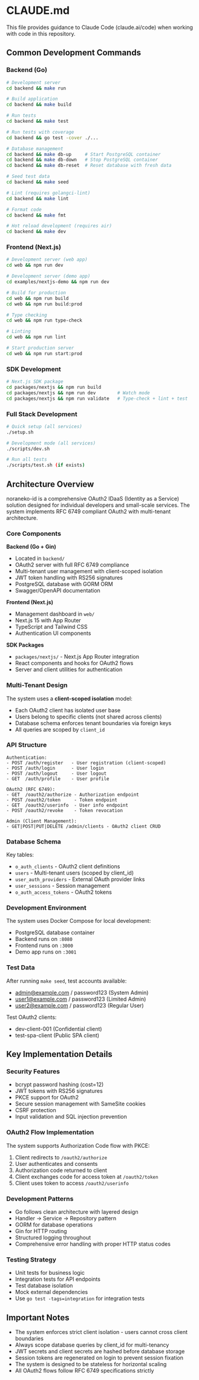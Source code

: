 # CLAUDE.md

This file provides guidance to Claude Code (claude.ai/code) when working with code in this repository.

## Common Development Commands

### Backend (Go)
```bash
# Development server
cd backend && make run

# Build application
cd backend && make build

# Run tests
cd backend && make test

# Run tests with coverage
cd backend && go test -cover ./...

# Database management
cd backend && make db-up     # Start PostgreSQL container
cd backend && make db-down   # Stop PostgreSQL container
cd backend && make db-reset  # Reset database with fresh data

# Seed test data
cd backend && make seed

# Lint (requires golangci-lint)
cd backend && make lint

# Format code
cd backend && make fmt

# Hot reload development (requires air)
cd backend && make dev
```

### Frontend (Next.js)
```bash
# Development server (web app)
cd web && npm run dev

# Development server (demo app)
cd examples/nextjs-demo && npm run dev

# Build for production
cd web && npm run build
cd web && npm run build:prod

# Type checking
cd web && npm run type-check

# Linting
cd web && npm run lint

# Start production server
cd web && npm run start:prod
```

### SDK Development
```bash
# Next.js SDK package
cd packages/nextjs && npm run build
cd packages/nextjs && npm run dev        # Watch mode
cd packages/nextjs && npm run validate   # Type-check + lint + test
```

### Full Stack Development
```bash
# Quick setup (all services)
./setup.sh

# Development mode (all services)
./scripts/dev.sh

# Run all tests
./scripts/test.sh (if exists)
```

## Architecture Overview

noraneko-id is a comprehensive OAuth2 IDaaS (Identity as a Service) solution designed for individual developers and small-scale services. The system implements RFC 6749 compliant OAuth2 with multi-tenant architecture.

### Core Components

**Backend (Go + Gin)**
- Located in `backend/`
- OAuth2 server with full RFC 6749 compliance
- Multi-tenant user management with client-scoped isolation
- JWT token handling with RS256 signatures
- PostgreSQL database with GORM ORM
- Swagger/OpenAPI documentation

**Frontend (Next.js)**
- Management dashboard in `web/`
- Next.js 15 with App Router
- TypeScript and Tailwind CSS
- Authentication UI components

**SDK Packages**
- `packages/nextjs/` - Next.js App Router integration
- React components and hooks for OAuth2 flows
- Server and client utilities for authentication

### Multi-Tenant Design

The system uses a **client-scoped isolation** model:
- Each OAuth2 client has isolated user base
- Users belong to specific clients (not shared across clients)
- Database schema enforces tenant boundaries via foreign keys
- All queries are scoped by `client_id`

### API Structure

```
Authentication:
- POST /auth/register   - User registration (client-scoped)
- POST /auth/login      - User login
- POST /auth/logout     - User logout
- GET  /auth/profile    - User profile

OAuth2 (RFC 6749):
- GET  /oauth2/authorize - Authorization endpoint
- POST /oauth2/token     - Token endpoint  
- GET  /oauth2/userinfo  - User info endpoint
- POST /oauth2/revoke    - Token revocation

Admin (Client Management):
- GET|POST|PUT|DELETE /admin/clients - OAuth2 client CRUD
```

### Database Schema

Key tables:
- `o_auth_clients` - OAuth2 client definitions
- `users` - Multi-tenant users (scoped by client_id)
- `user_auth_providers` - External OAuth provider links
- `user_sessions` - Session management 
- `o_auth_access_tokens` - OAuth2 tokens

### Development Environment

The system uses Docker Compose for local development:
- PostgreSQL database container
- Backend runs on `:8080`
- Frontend runs on `:3000`
- Demo app runs on `:3001`

### Test Data

After running `make seed`, test accounts available:
- admin@example.com / password123 (System Admin)
- user1@example.com / password123 (Limited Admin)
- user2@example.com / password123 (Regular User)

Test OAuth2 clients:
- dev-client-001 (Confidential client)
- test-spa-client (Public SPA client)

## Key Implementation Details

### Security Features
- bcrypt password hashing (cost=12)
- JWT tokens with RS256 signatures
- PKCE support for OAuth2
- Secure session management with SameSite cookies
- CSRF protection
- Input validation and SQL injection prevention

### OAuth2 Flow Implementation
The system supports Authorization Code flow with PKCE:
1. Client redirects to `/oauth2/authorize`
2. User authenticates and consents
3. Authorization code returned to client
4. Client exchanges code for access token at `/oauth2/token`
5. Client uses token to access `/oauth2/userinfo`

### Development Patterns
- Go follows clean architecture with layered design
- Handler -> Service -> Repository pattern
- GORM for database operations
- Gin for HTTP routing
- Structured logging throughout
- Comprehensive error handling with proper HTTP status codes

### Testing Strategy
- Unit tests for business logic
- Integration tests for API endpoints
- Test database isolation
- Mock external dependencies
- Use `go test -tags=integration` for integration tests

## Important Notes

- The system enforces strict client isolation - users cannot cross client boundaries
- Always scope database queries by client_id for multi-tenancy
- JWT secrets and client secrets are hashed before database storage
- Session tokens are regenerated on login to prevent session fixation
- The system is designed to be stateless for horizontal scaling
- All OAuth2 flows follow RFC 6749 specifications strictly